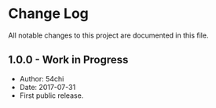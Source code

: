 # Change Log

All notable changes to this project are documented in this file.


## 1.0.0 - Work in Progress

* Author: 54chi
* Date: 2017-07-31
* First public release.
